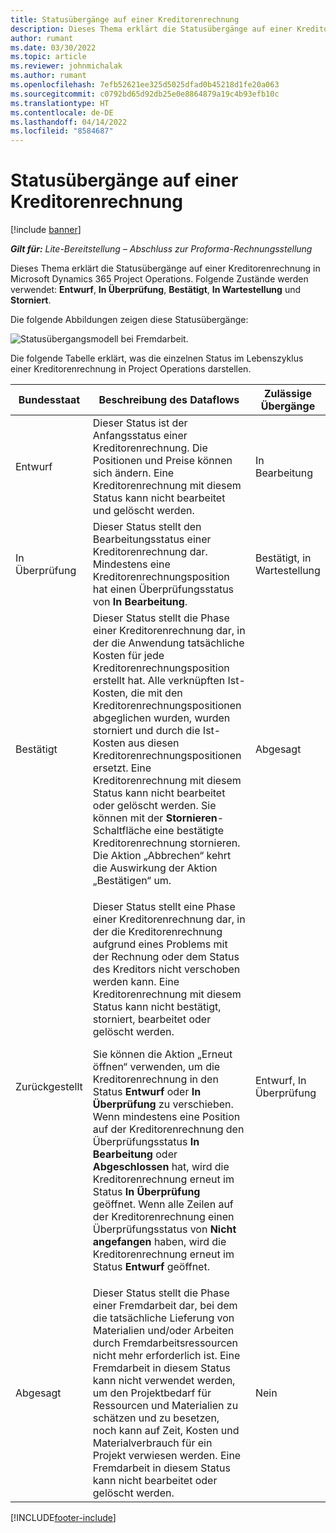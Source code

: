```yaml
---
title: Statusübergänge auf einer Kreditorenrechnung
description: Dieses Thema erklärt die Statusübergänge auf einer Kreditorenrechnung in Microsoft Dynamics 365 Project Operations.
author: rumant
ms.date: 03/30/2022
ms.topic: article
ms.reviewer: johnmichalak
ms.author: rumant
ms.openlocfilehash: 7efb52621ee325d5025dfad0b45218d1fe20a063
ms.sourcegitcommit: c0792bd65d92db25e0e8864879a19c4b93efb10c
ms.translationtype: HT
ms.contentlocale: de-DE
ms.lasthandoff: 04/14/2022
ms.locfileid: "8584687"
---
```

# <a name="state-transitions-on-a-vendor-invoice"></a>Statusübergänge auf einer Kreditorenrechnung

[!include [banner](../../includes/dataverse-preview.md)]

_**Gilt für:** Lite-Bereitstellung – Abschluss zur Proforma-Rechnungsstellung_

Dieses Thema erklärt die Statusübergänge auf einer Kreditorenrechnung in Microsoft Dynamics 365 Project Operations. Folgende Zustände werden verwendet: **Entwurf**, **In Überprüfung**, **Bestätigt**, **In Wartestellung** und **Storniert**.

Die folgende Abbildungen zeigen diese Statusübergänge:

![Statusübergangsmodell bei Fremdarbeit.](../media/VI_State_Model.jpg)

Die folgende Tabelle erklärt, was die einzelnen Status im Lebenszyklus einer Kreditorenrechnung in Project Operations darstellen.

| Bundesstaat | Beschreibung des Dataflows | Zulässige Übergänge |
| --- | --- | --- |
| Entwurf | Dieser Status ist der Anfangsstatus einer Kreditorenrechnung. Die Positionen und Preise können sich ändern. Eine Kreditorenrechnung mit diesem Status kann nicht bearbeitet und gelöscht werden. | In Bearbeitung |
| In Überprüfung | Dieser Status stellt den Bearbeitungsstatus einer Kreditorenrechnung dar. Mindestens eine Kreditorenrechnungsposition hat einen Überprüfungsstatus von **In Bearbeitung**. | Bestätigt, in Wartestellung |
| Bestätigt | Dieser Status stellt die Phase einer Kreditorenrechnung dar, in der die Anwendung tatsächliche Kosten für jede Kreditorenrechnungsposition erstellt hat. Alle verknüpften Ist-Kosten, die mit den Kreditorenrechnungspositionen abgeglichen wurden, wurden storniert und durch die Ist-Kosten aus diesen Kreditorenrechnungspositionen ersetzt. Eine Kreditorenrechnung mit diesem Status kann nicht bearbeitet oder gelöscht werden. Sie können mit der **Stornieren**-Schaltfläche eine bestätigte Kreditorenrechnung stornieren. Die Aktion „Abbrechen“ kehrt die Auswirkung der Aktion „Bestätigen“ um. | Abgesagt |
| Zurückgestellt | <p>Dieser Status stellt eine Phase einer Kreditorenrechnung dar, in der die Kreditorenrechnung aufgrund eines Problems mit der Rechnung oder dem Status des Kreditors nicht verschoben werden kann. Eine Kreditorenrechnung mit diesem Status kann nicht bestätigt, storniert, bearbeitet oder gelöscht werden.</p><p>Sie können die Aktion „Erneut öffnen“ verwenden, um die Kreditorenrechnung in den Status **Entwurf** oder **In Überprüfung** zu verschieben. Wenn mindestens eine Position auf der Kreditorenrechnung den Überprüfungsstatus **In Bearbeitung** oder **Abgeschlossen** hat, wird die Kreditorenrechnung erneut im Status **In Überprüfung** geöffnet. Wenn alle Zeilen auf der Kreditorenrechnung einen Überprüfungsstatus von **Nicht angefangen** haben, wird die Kreditorenrechnung erneut im Status **Entwurf** geöffnet.</p> | Entwurf, In Überprüfung |
| Abgesagt | Dieser Status stellt die Phase einer Fremdarbeit dar, bei dem die tatsächliche Lieferung von Materialien und/oder Arbeiten durch Fremdarbeitsressourcen nicht mehr erforderlich ist. Eine Fremdarbeit in diesem Status kann nicht verwendet werden, um den Projektbedarf für Ressourcen und Materialien zu schätzen und zu besetzen, noch kann auf Zeit, Kosten und Materialverbrauch für ein Projekt verwiesen werden. Eine Fremdarbeit in diesem Status kann nicht bearbeitet oder gelöscht werden. | Nein |

[!INCLUDE[footer-include](../../includes/footer-banner.md)]

